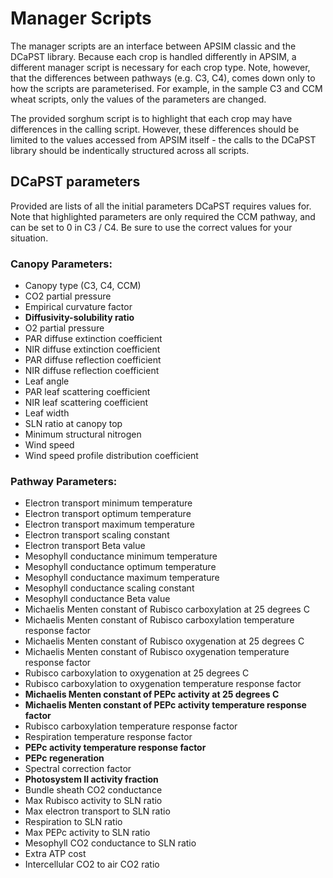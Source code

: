 # Manager Scripts

The manager scripts are an interface between APSIM classic and the DCaPST library. Because each crop is handled differently in APSIM, a different manager script is necessary for each crop type. Note, however, that the differences between pathways (e.g. C3, C4), comes down only to how the scripts are parameterised. For example, in the sample C3 and CCM wheat scripts, only the values of the parameters are changed.

The provided sorghum script is to highlight that each crop may have differences in the calling script. However, these differences should be limited to the values accessed from APSIM itself - the calls to the DCaPST library should be indentically structured across all scripts.

## DCaPST parameters

Provided are lists of all the initial parameters DCaPST requires values for. Note that highlighted parameters are only required the CCM pathway, and can be set to 0 in C3 / C4. Be sure to use the correct values for your situation.

### Canopy Parameters:
- Canopy type (C3, C4, CCM)
- CO2 partial pressure
- Empirical curvature factor
- **Diffusivity-solubility ratio**
- O2 partial pressure
- PAR diffuse extinction coefficient
- NIR diffuse extinction coefficient
- PAR diffuse reflection coefficient
- NIR diffuse reflection coefficient
- Leaf angle
- PAR leaf scattering coefficient
- NIR leaf scattering coefficient
- Leaf width
- SLN ratio at canopy top
- Minimum structural nitrogen
- Wind speed
- Wind speed profile distribution coefficient

### Pathway Parameters:
- Electron transport minimum temperature
- Electron transport optimum temperature
- Electron transport maximum temperature
- Electron transport scaling constant
- Electron transport Beta value
- Mesophyll conductance minimum temperature
- Mesophyll conductance optimum temperature
- Mesophyll conductance maximum temperature
- Mesophyll conductance scaling constant
- Mesophyll conductance Beta value
- Michaelis Menten constant of Rubisco carboxylation at 25 degrees C
- Michaelis Menten constant of Rubisco carboxylation temperature response factor
- Michaelis Menten constant of Rubisco oxygenation at 25 degrees C
- Michaelis Menten constant of Rubisco oxygenation temperature response factor
- Rubisco carboxylation to oxygenation at 25 degrees C
- Rubisco carboxylation to oxygenation temperature response factor
- **Michaelis Menten constant of PEPc activity at 25 degrees C** 
- **Michaelis Menten constant of PEPc activity temperature response factor**
- Rubisco carboxylation temperature response factor
- Respiration temperature response factor
- **PEPc activity temperature response factor**
- **PEPc regeneration**
- Spectral correction factor
- **Photosystem II activity fraction**
- Bundle sheath CO2 conductance 
- Max Rubisco activity to SLN ratio
- Max electron transport to SLN ratio
- Respiration to SLN ratio
- Max PEPc activity to SLN ratio
- Mesophyll CO2 conductance to SLN ratio
- Extra ATP cost
- Intercellular CO2 to air CO2 ratio